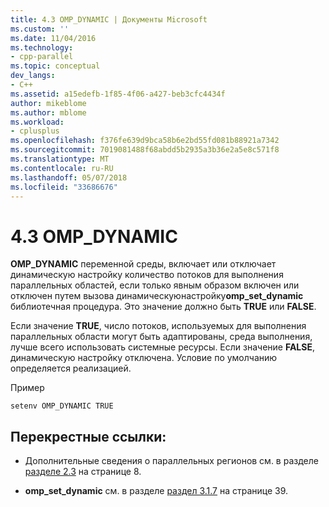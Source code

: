 ```yaml
---
title: 4.3 OMP_DYNAMIC | Документы Microsoft
ms.custom: ''
ms.date: 11/04/2016
ms.technology:
- cpp-parallel
ms.topic: conceptual
dev_langs:
- C++
ms.assetid: a15edefb-1f85-4f06-a427-beb3cfc4434f
author: mikeblome
ms.author: mblome
ms.workload:
- cplusplus
ms.openlocfilehash: f376fe639d9bca58b6e2bd55fd081b88921a7342
ms.sourcegitcommit: 7019081488f68abdd5b2935a3b36e2a5e8c571f8
ms.translationtype: MT
ms.contentlocale: ru-RU
ms.lasthandoff: 05/07/2018
ms.locfileid: "33686676"
---
```

# <a name="43-ompdynamic"></a>4.3 OMP_DYNAMIC
**OMP_DYNAMIC** переменной среды, включает или отключает динамическую настройку количество потоков для выполнения параллельных областей, если только явным образом включен или отключен путем вызова динамическуюнастройку**omp_set_dynamic** библиотечная процедура. Это значение должно быть **TRUE** или **FALSE**.  
  
 Если значение **TRUE**, число потоков, используемых для выполнения параллельных области могут быть адаптированы, среда выполнения, лучше всего использовать системные ресурсы.  Если значение **FALSE**, динамическую настройку отключена. Условие по умолчанию определяется реализацией.  
  
 Пример  
  
```  
setenv OMP_DYNAMIC TRUE  
```  
  
## <a name="cross-references"></a>Перекрестные ссылки:  
  
-   Дополнительные сведения о параллельных регионов см. в разделе [разделе 2.3](../../parallel/openmp/2-3-parallel-construct.md) на странице 8.  
  
-   **omp_set_dynamic** см. в разделе [раздел 3.1.7](../../parallel/openmp/3-1-7-omp-set-dynamic-function.md) на странице 39.